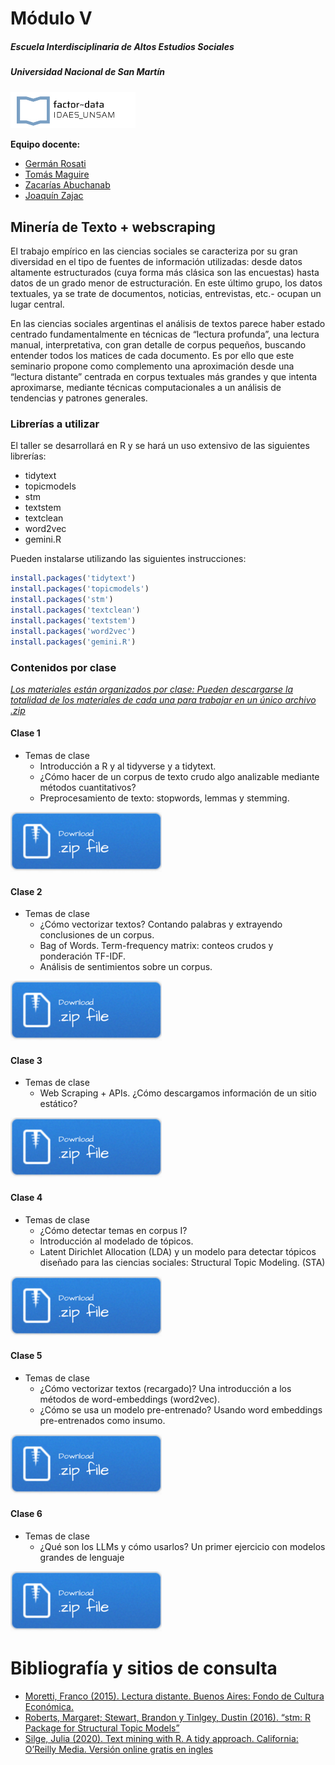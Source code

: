 # Módulo V

##### Escuela Interdisciplinaria de Altos Estudios Sociales

##### Universidad Nacional de San Martín

<img src="imgs/Z_logo-factor-data-solo.jpg" width="200" />

**Equipo docente:**  
- [Germán Rosati](https://gefero.github.io/)  
- [Tomás Maguire](https://ar.linkedin.com/in/tomasebm)  
- [Zacarías
Abuchanab](https://ar.linkedin.com/in/zacarias-abuchanab-b38999178)  
- [Joaquín Zajac](https://ar.linkedin.com/in/joaquin-zajac)

## Minería de Texto + webscraping

El trabajo empírico en las ciencias sociales se caracteriza por su gran
diversidad en el tipo de fuentes de información utilizadas: desde datos
altamente estructurados (cuya forma más clásica son las encuestas) hasta
datos de un grado menor de estructuración. En este último grupo, los
datos textuales, ya se trate de documentos, noticias, entrevistas, etc.-
ocupan un lugar central.

En las ciencias sociales argentinas el análisis de textos parece haber
estado centrado fundamentalmente en técnicas de “lectura profunda”, una
lectura manual, interpretativa, con gran detalle de corpus pequeños,
buscando entender todos los matices de cada documento. Es por ello que
este seminario propone como complemento una aproximación desde una
“lectura distante” centrada en corpus textuales más grandes y que
intenta aproximarse, mediante técnicas computacionales a un análisis de
tendencias y patrones generales.

### Librerías a utilizar

El taller se desarrollará en R y se hará un uso extensivo de las
siguientes librerías:

-   tidytext  
-   topicmodels  
-   stm  
-   textstem  
-   textclean  
-   word2vec  
-   gemini.R

Pueden instalarse utilizando las siguientes instrucciones:

``` r
install.packages('tidytext')
install.packages('topicmodels')
install.packages('stm')
install.packages('textclean')
install.packages('textstem')
install.packages('word2vec')
install.packages('gemini.R')
```

### Contenidos por clase

<u> *Los materiales están organizados por clase: Pueden descargarse la
totalidad de los materiales de cada una para trabajar en un único
archivo .zip* </u>

#### **Clase 1**

-   Temas de clase
    -   Introducción a R y al tidyverse y a tidytext.  
    -   ¿Cómo hacer de un corpus de texto crudo algo analizable mediante
        métodos cuantitativos?  
    -   Preprocesamiento de texto: stopwords, lemmas y stemming.

[![](imgs/Download.png)](clase1.zip)

#### **Clase 2**

-   Temas de clase
    -   ¿Cómo vectorizar textos? Contando palabras y extrayendo
        conclusiones de un corpus.  
    -   Bag of Words. Term-frequency matrix: conteos crudos y
        ponderación TF-IDF.  
    -   Análisis de sentimientos sobre un corpus.

[![](imgs/Download.png)](clase2.zip)

#### **Clase 3**

-   Temas de clase
    -   Web Scraping + APIs. ¿Cómo descargamos información de un sitio
        estático?

[![](imgs/Download.png)](clase3.zip)

#### **Clase 4**

-   Temas de clase
    -   ¿Cómo detectar temas en corpus I?  
    -   Introducción al modelado de tópicos.  
    -   Latent Dirichlet Allocation (LDA) y un modelo para detectar
        tópicos diseñado para las ciencias sociales: Structural Topic
        Modeling. (STA)

[![](imgs/Download.png)](clase4.zip)

#### **Clase 5**

-   Temas de clase
    -   ¿Cómo vectorizar textos (recargado)? Una introducción a los
        métodos de word-embeddings (word2vec).  
    -   ¿Cómo se usa un modelo pre-entrenado? Usando word embeddings
        pre-entrenados como insumo.

[![](imgs/Download.png)](clase5.zip)

#### **Clase 6**

-   Temas de clase
    -   ¿Qué son los LLMs y cómo usarlos? Un primer ejercicio con
        modelos grandes de lenguaje

[![](imgs/Download.png)](clase6.zip)

# Bibliografía y sitios de consulta

-   [Moretti, Franco (2015). Lectura distante. Buenos Aires: Fondo de
    Cultura
    Económica.](https://fce.com.ar/wp-content/uploads/2020/11/MorettiLD.pdf?srsltid=AfmBOoqOFUhz-FcuetukBTw_xDMd5MceJtlavWDae9v-SYeLM14SyR36)
-   [Roberts, Margaret; Stewart, Brandon y Tinlgey, Dustin (2016). “stm:
    R Package for Structural Topic
    Models”](https://cran.r-project.org/web/packages/stm/vignettes/stmVignette.pdf)
-   [Silge, Julia (2020). Text mining with R. A tidy approach.
    California: O’Reilly Media. Versión online gratis en
    ingles](https://www.tidytextmining.com/)
